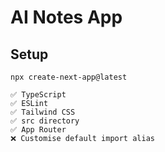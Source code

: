 # AI Notes App

## Setup

```
npx create-next-app@latest
```

```
✅ TypeScript
✅ ESLint
✅ Tailwind CSS
✅ src directory
✅ App Router
❌ Customise default import alias
```
